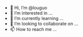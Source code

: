 - 👋 Hi, I’m @louguo
- 👀 I’m interested in ...
- 🌱 I’m currently learning ...
- 💞️ I’m looking to collaborate on ...
- 📫 How to reach me ...

<!---
louguo/louguo is a ✨ special ✨ repository because its `README.md` (this file) appears on your GitHub profile.
You can click the Preview link to take a look at your changes.
--->
